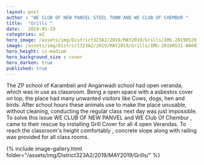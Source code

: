 ```yaml
---
layout: post
author : "WE CLUB OF NEW PANVEL STEEL TOWN AND WE CLUB OF CHEMBUR "
title:  "Grills "
date:   2019-05-19
categories: a2
hero_image: /assets/img/District323A2/2019/MAY2019/Grills/IMG-20190529-WA0028.jpg
image: /assets/img/District323A2/2019/MAY2019/Grills/IMG-20190531-WA0033.jpg
hero_height: is-medium
hero_background_size : cover
hero_darken: true
published: true
---
```


The ZP school of Karambeli and Anganwadi school had open veranda, which was in use as classroom. Being a open space with a asbestos cover on top, the place had many unwanted visitors like Cows, dogs, hen and birds. After school hours these animals use to make the place unusable, without cleaning, conducting the regular class next day was just impossible. To solve this issue WE CLUB OF NEW PANVEL and WE Club Of Chembur , came to their rescue by installing Grill Cover for all 4 open Verandas. To reach the classroom's height comfortably , concrete slope along with railing was provided for all class rooms.

{% include image-gallery.html folder="/assets/img/District323A2/2019/MAY2019/Grills/" %}